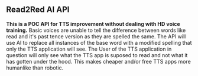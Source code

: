 ## Read2Red AI API

**This is a POC API for TTS improvement without dealing with HD voice training.**
Basic voices are unable to tell the difference between words like read and it's past tence version as they are spelled the same. The API will use AI to replace all instances of the base word with a modified spelling that only the TTS application will see.
The User of the TTS application in question will only see what the TTS app is suposed to read and not what it has gotten under the hood. This makes cheaper and/or free TTS apps more humanlike than robotic.
